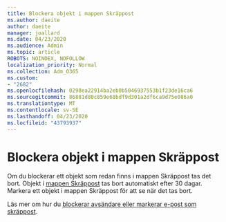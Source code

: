 ```yaml
---
title: Blockera objekt i mappen Skräppost
ms.author: daeite
author: daeite
manager: joallard
ms.date: 04/23/2020
ms.audience: Admin
ms.topic: article
ROBOTS: NOINDEX, NOFOLLOW
localization_priority: Normal
ms.collection: Adm_O365
ms.custom:
- "2682"
ms.openlocfilehash: 0298ea22914ba2eb0b5046937553b1f23de16ca6
ms.sourcegitcommit: 86881d80c859e68bdf9d301a2df6ca9d75e086a0
ms.translationtype: MT
ms.contentlocale: sv-SE
ms.lasthandoff: 04/23/2020
ms.locfileid: "43793937"
---
```

# <a name="blocking-items-in-your-junk-email-folder"></a>Blockera objekt i mappen Skräppost

Om du blockerar ett objekt som redan finns i mappen Skräppost tas det bort. Objekt i [mappen Skräppost](https://outlook.live.com/mail/junkemail) tas bort automatiskt efter 30 dagar. Markera ett objekt i mappen Skräppost för att se när det tas bort.

Läs mer om hur du [blockerar avsändare eller markerar e-post som skräppost](https://support.office.com/article/a3ece97b-82f8-4a5e-9ac3-e92fa6427ae4).